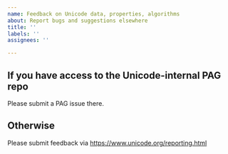 ```yaml
---
name: Feedback on Unicode data, properties, algorithms
about: Report bugs and suggestions elsewhere
title: ''
labels: ''
assignees: ''

---
```


## If you have access to the Unicode-internal PAG repo
Please submit a PAG issue there.

## Otherwise
Please submit feedback via https://www.unicode.org/reporting.html